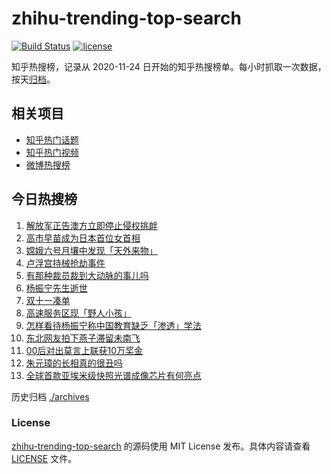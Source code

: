 # zhihu-trending-top-search

[![Build Status](https://github.com/justjavac/zhihu-trending-top-search/workflows/ci/badge.svg?branch=main)](https://github.com/justjavac/zhihu-trending-top-search/actions)
[![license](https://img.shields.io/github/license/justjavac/zhihu-trending-top-search)](https://github.com/justjavac/zhihu-trending-top-search/blob/main/LICENSE)

知乎热搜榜，记录从 2020-11-24 日开始的知乎热搜榜单。每小时抓取一次数据，按天[归档](./archives)。

## 相关项目

- [知乎热门话题](https://github.com/justjavac/zhihu-trending-hot-questions)
- [知乎热门视频](https://github.com/justjavac/zhihu-trending-hot-video)
- [微博热搜榜](https://github.com/justjavac/weibo-trending-hot-search)

## 今日热搜榜

<!-- BEGIN -->
<!-- 最后更新时间 Wed Oct 22 2025 01:18:57 GMT+0800 (China Standard Time) -->

1. [解放军正告澳方立即停止侵权挑衅](https://www.zhihu.com/search?q=%E8%A7%A3%E6%94%BE%E5%86%9B%E6%AD%A3%E5%91%8A%E6%BE%B3%E6%96%B9%E7%AB%8B%E5%8D%B3%E5%81%9C%E6%AD%A2%E4%BE%B5%E6%9D%83%E6%8C%91%E8%A1%85)
1. [高市早苗成为日本首位女首相](https://www.zhihu.com/search?q=%E9%AB%98%E5%B8%82%E6%97%A9%E8%8B%97%E6%88%90%E4%B8%BA%E6%97%A5%E6%9C%AC%E9%A6%96%E4%BD%8D%E5%A5%B3%E9%A6%96%E7%9B%B8)
1. [嫦娥六号月壤中发现「天外来物」](https://www.zhihu.com/search?q=%E5%AB%A6%E5%A8%A5%E5%85%AD%E5%8F%B7%E6%9C%88%E5%A3%A4%E4%B8%AD%E5%8F%91%E7%8E%B0%E3%80%8C%E5%A4%A9%E5%A4%96%E6%9D%A5%E7%89%A9%E3%80%8D)
1. [卢浮宫持械抢劫事件](https://www.zhihu.com/search?q=%E5%8D%A2%E6%B5%AE%E5%AE%AB%E6%8C%81%E6%A2%B0%E6%8A%A2%E5%8A%AB%E4%BA%8B%E4%BB%B6)
1. [有那种裁员裁到大动脉的事儿吗](https://www.zhihu.com/search?q=%E6%9C%89%E9%82%A3%E7%A7%8D%E8%A3%81%E5%91%98%E8%A3%81%E5%88%B0%E5%A4%A7%E5%8A%A8%E8%84%89%E7%9A%84%E4%BA%8B%E5%84%BF%E5%90%97)
1. [杨振宁先生逝世](https://www.zhihu.com/search?q=%E6%9D%A8%E6%8C%AF%E5%AE%81%E5%85%88%E7%94%9F%E9%80%9D%E4%B8%96)
1. [双十一凑单](https://www.zhihu.com/search?q=%E5%8F%8C%E5%8D%81%E4%B8%80%E5%87%91%E5%8D%95)
1. [高速服务区现「野人小孩」](https://www.zhihu.com/search?q=%E9%AB%98%E9%80%9F%E6%9C%8D%E5%8A%A1%E5%8C%BA%E7%8E%B0%E3%80%8C%E9%87%8E%E4%BA%BA%E5%B0%8F%E5%AD%A9%E3%80%8D)
1. [怎样看待杨振宁称中国教育缺乏「渗透」学法](https://www.zhihu.com/search?q=%E6%80%8E%E6%A0%B7%E7%9C%8B%E5%BE%85%E6%9D%A8%E6%8C%AF%E5%AE%81%E7%A7%B0%E4%B8%AD%E5%9B%BD%E6%95%99%E8%82%B2%E7%BC%BA%E4%B9%8F%E3%80%8C%E6%B8%97%E9%80%8F%E3%80%8D%E5%AD%A6%E6%B3%95)
1. [东北网友拍下燕子滞留未南飞](https://www.zhihu.com/search?q=%E4%B8%9C%E5%8C%97%E7%BD%91%E5%8F%8B%E6%8B%8D%E4%B8%8B%E7%87%95%E5%AD%90%E6%BB%9E%E7%95%99%E6%9C%AA%E5%8D%97%E9%A3%9E)
1. [00后对出莫言上联获10万奖金](https://www.zhihu.com/search?q=00%E5%90%8E%E5%AF%B9%E5%87%BA%E8%8E%AB%E8%A8%80%E4%B8%8A%E8%81%94%E8%8E%B710%E4%B8%87%E5%A5%96%E9%87%91)
1. [朱元璋的长相真的很丑吗](https://www.zhihu.com/search?q=%E6%9C%B1%E5%85%83%E7%92%8B%E7%9A%84%E9%95%BF%E7%9B%B8%E7%9C%9F%E7%9A%84%E5%BE%88%E4%B8%91%E5%90%97)
1. [全球首款亚埃米级快照光谱成像芯片有何亮点](https://www.zhihu.com/search?q=%E5%85%A8%E7%90%83%E9%A6%96%E6%AC%BE%E4%BA%9A%E5%9F%83%E7%B1%B3%E7%BA%A7%E5%BF%AB%E7%85%A7%E5%85%89%E8%B0%B1%E6%88%90%E5%83%8F%E8%8A%AF%E7%89%87%E6%9C%89%E4%BD%95%E4%BA%AE%E7%82%B9)

<!-- END -->

历史归档 [./archives](./archives)

### License

[zhihu-trending-top-search](https://github.com/justjavac/zhihu-trending-top-search) 的源码使用 MIT License
发布。具体内容请查看 [LICENSE](./LICENSE) 文件。
